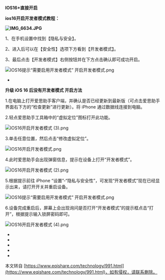 **IOS16+直接开启**

**ios16开启开发者模式教程：**

**![IMG_6634.JPG](https://www.eqishare.com/zb_users/upload/2022/09/202209131663077988646984.jpg "IMG_6634.JPG")**

1、在手机设置中找到【隐私与安全】。

2、进入后可以在【安全性】选项下方看到【开发者模式】。

3、最后点击【开发者模式】右侧按钮并在下方点击确认即可成功开启。

![IOS16提示“需要启用开发者模式” 开启开发者模式.png](https://www.eqishare.com/zb_users/upload/2022/09/202209141663117795905435.png "IOS16提示“需要启用开发者模式” 开启开发者模式.png")

-

**升级 iOS 16 后没有开发者模式 开启方法**

1.在电脑上打开爱思助手客户端，并确认是否已经更新到最新版（可点击爱思助手界面右下方的“检查更新”进行更新）。将 iPhone 通过数据线连接到电脑。

2.轻点爱思助手工具箱中的“虚拟定位”图标打开此功能。

![](https://www.eqishare.com/zb_users/upload/2022/10/202210201666235180259768.png "IOS16开启开发者模式 (3).png")

3.单击任意位置，然后点击“修改虚拟定位”。

![](https://www.eqishare.com/zb_users/upload/2022/10/202210201666235180172586.png "IOS16开启开发者模式.png")

4.此时爱思助手会出现弹窗信息，提示在设备上打开“开发者模式”。

![](https://www.eqishare.com/zb_users/upload/2022/10/202210201666235180383650.png "IOS16开启开发者模式 (2).png")

5.根据提示前往 iPhone “设置”-“隐私与安全性”，可发现“开发者模式”现在已经显示出来，请打开开关并重启设备。

![IOS16提示“需要启用开发者模式” 开启开发者模式.png](https://www.eqishare.com/zb_users/upload/2022/09/202209141663117795905435.png "IOS16提示“需要启用开发者模式” 开启开发者模式.png")

6.设备完成重启后，屏幕上会出现询问是否打开“开发者模式”的提示框点击“打开”，根据提示输入锁屏密码即可。

![IOS16开启开发者模式 (4).png](https://www.eqishare.com/zb_users/upload/2022/10/202210201666235337404989.png)

-

-

-

-

-

本文转自 [https://www.eqishare.com/technology/991.html](https://www.eqishare.com/technology/991.html)，如有侵权，请联系删除。